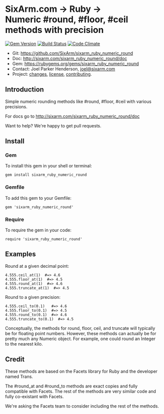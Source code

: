 # SixArm.com → Ruby → <br> Numeric #round, #floor, #ceil methods with precision

<!--header-open-->

[![Gem Version](https://badge.fury.io/rb/sixarm_ruby_numeric_round.svg)](http://badge.fury.io/rb/sixarm_ruby_numeric_round)
[![Build Status](https://travis-ci.org/SixArm/sixarm_ruby_numeric_round.png)](https://travis-ci.org/SixArm/sixarm_ruby_numeric_round)
[![Code Climate](https://api.codeclimate.com/v1/badges/1cf9d84964d38caab79a/maintainability)](https://codeclimate.com/github/SixArm/sixarm_ruby_numeric_round/maintainability)

* Git: <https://github.com/SixArm/sixarm_ruby_numeric_round>
* Doc: <http://sixarm.com/sixarm_ruby_numeric_round/doc>
* Gem: <https://rubygems.org/gems/sixarm_ruby_numeric_round>
* Contact: Joel Parker Henderson, <joel@sixarm.com>
* Project: [changes](CHANGES.md), [license](LICENSE.md), [contributing](CONTRIBUTING.md).

<!--header-shut-->


## Introduction

Simple numeric rounding methods like #round, #floor, #ceil with various precisions.

For docs go to <http://sixarm.com/sixarm_ruby_numeric_round/doc>

Want to help? We're happy to get pull requests.


<!--install-open-->

## Install

### Gem

To install this gem in your shell or terminal:

    gem install sixarm_ruby_numeric_round

### Gemfile

To add this gem to your Gemfile:

    gem 'sixarm_ruby_numeric_round'

### Require

To require the gem in your code:

    require 'sixarm_ruby_numeric_round'

<!--install-shut-->


## Examples

Round at a given decimal point:

    4.555.ceil_at(1)  #=> 4.6
    4.555.floor_at(1)  #=> 4.5
    4.555.round_at(1)  #=> 4.6
    4.555.truncate_at(1)  #=> 4.5

Round to a given precision:

    4.555.ceil_to(0.1)   #=> 4.6
    4.555.floor_to(0.1)  #=> 4.5
    4.555.round_to(0.1)  #=> 4.6
    4.555.truncate_to(0.1)  #=> 4.5

Conceptually, the methods for round, floor, ceil, and truncate will typically be for floating point numbers.
However, these methods can actually be for pretty much any Numeric object.
For example, one could round an Integer to the nearest kilo.


## Credit

These methods are based on the Facets library for Ruby and the developer named Trans. 

The #round_at and #round_to methods are exact copies and fully compatible with Facets. The rest of the methods are very similar code and fully co-existant with Facets. 

We're asking the Facets team to consider including the rest of the methods.
